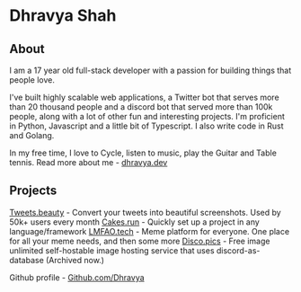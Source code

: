 # Dhravya Shah

## About
I am a 17 year old full-stack developer with a passion for building things that people love.

I've built highly scalable web applications, a Twitter bot that serves more than 20 thousand people and a discord bot that served more than 100k people, along with a lot of other fun and interesting projects. I'm proficient in Python, Javascript and a little bit of Typescript. I also write code in Rust and Golang.

In my free time, I love to Cycle, listen to music, play the Guitar and Table tennis.
Read more about me - [dhravya.dev](https://dhravya.dev)


## Projects
[Tweets.beauty](https://tweets.beauty) - Convert your tweets into beautiful screenshots. Used by 50k+ users every month
[Cakes.run](https://cakes.run) - Quickly set up a project in any language/framework
[LMFAO.tech](https://lmfao.tech) - Meme platform for everyone. One place for all your meme needs, and then some more
[Disco.pics](https://github.com/discopics) - Free image unlimited self-hostable image hosting service that uses discord-as-database (Archived now.)

Github profile - [Github.com/Dhravya](https://github.com/dhravya)